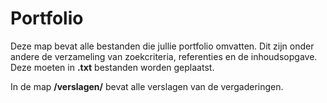 # Portfolio

Deze map bevat alle bestanden die jullie portfolio omvatten.
Dit zijn onder andere de verzameling van zoekcriteria, referenties en de inhoudsopgave.
Deze moeten in **.txt** bestanden worden geplaatst.

In de map **/verslagen/** bevat alle verslagen van de vergaderingen.
